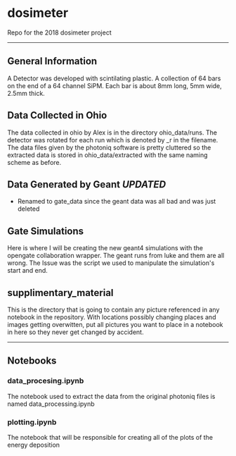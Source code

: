 # dosimeter
Repo for the 2018 dosimeter project

***
## General Information
A Detector was developed with scintilating plastic. A collection of 64 bars on the end of a 64 channel SiPM. Each bar is about 8mm long, 5mm wide, 2.5mm thick.


## Data Collected in Ohio
The data collected in ohio by Alex is in the directory ohio_data/runs. The detector was rotated for each run which is denoted by \_r in the filename. The data files given by the photoniq software is pretty cluttered so the extracted data is stored in ohio_data/extracted with the same naming scheme as before.


## Data Generated by Geant *UPDATED* 
- Renamed to gate_data since the geant data was all bad and was just deleted

## Gate Simulations
Here is where I will be creating the new geant4 simulations with the opengate collaboration wrapper. The geant runs from luke and them are all wrong. The Issue was the script we used to manipulate the simulation's start and end.

## supplimentary_material
This is the directory that is going to contain any picture referenced in any notebook in the repository. With locations possibly changing places and images getting overwitten, put all pictures you want to place in a notebook in here so they never get changed by accident.
***
## Notebooks
### data_procesing.ipynb
The notebook used to extract the data from the original photoniq files is named data_processing.ipynb

### plotting.ipynb
The notebook that will be responsible for creating all of the plots of the energy deposition

